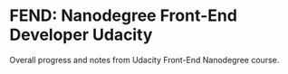 # FEND: Nanodegree Front-End Developer Udacity
Overall progress and notes from Udacity Front-End Nanodegree course.
